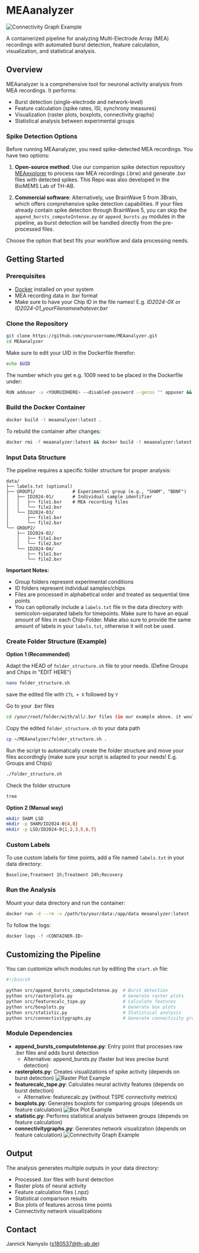 # MEAanalyzer

![Connectivity Graph Example](sample_images/ConnGraph_ID2024-01_20240702_1.0M_L_after30min.png)

A containerized pipeline for analyzing Multi-Electrode Array (MEA) recordings with automated burst detection, feature calculation, visualization, and statistical analysis.

## Overview

MEAanalyzer is a comprehensive tool for neuronal activity analysis from MEA recordings. It performs:

- Burst detection (single-electrode and network-level)
- Feature calculation (spike rates, ISI, synchrony measures)
- Visualization (raster plots, boxplots, connectivity graphs)
- Statistical analysis between experimental groups

### Spike Detection Options

Before running MEAanalyzer, you need spike-detected MEA recordings. You have two options:

1. **Open-source method**: Use our companion spike detection repository [MEAexplorer](https://github.com/tivenide/MEAexplorer) to process raw MEA recordings (.brw) and generate .bxr files with detected spikes. This Repo was also developed in the BioMEMS Lab of TH-AB.

2. **Commercial software**: Alternatively, use BrainWave 5 from 3Brain, which offers comprehensive spike detection capabilities. If your files already contain spike detection through BrainWave 5, you can skip the `append_bursts_computeIntense.py` or `append_bursts.py` modules in the pipeline, as burst detection will be handled directly from the pre-processed files.

Choose the option that best fits your workflow and data processing needs.

## Getting Started

### Prerequisites

- [Docker](https://docs.docker.com/get-docker/) installed on your system
- MEA recording data in .bxr format
- Make sure to have your Chip ID in the file names! E.g. *ID2024-0X* or *ID2024-01_yourFilenamewhatever.bxr*

### Clone the Repository

```bash
git clone https://github.com/yourusername/MEAanalyzer.git
cd MEAanalyzer
```
Make sure to edit your UID in the Dockerfile therefor:
```bash
echo $UID
```
The number which you get e.g. 1009 need to be placed in the Dockerfile under:

```bash
RUN adduser -u <YOURUIDHERE> --disabled-password --gecos "" appuser && chown -R appuser /app 
```


### Build the Docker Container

```bash
docker build -t meaanalyzer:latest .
```

To rebuild the container after changes:

```bash
docker rmi -f meaanalyzer:latest && docker build -t meaanalyzer:latest .
```

### Input Data Structure

The pipeline requires a specific folder structure for proper analysis:

```
data/
├── labels.txt (optional)
├── GROUP1/              # Experimental group (e.g., "SHAM", "BDNF")
│   ├── ID2024-01/       # Individual sample identifier
│   │   ├── file1.bxr    # MEA recording files
│   │   └── file2.bxr
│   └── ID2024-03/
│       ├── file1.bxr
│       └── file2.bxr
└── GROUP2/
    ├── ID2024-02/
    │   ├── file1.bxr
    │   └── file2.bxr
    └── ID2024-04/
        ├── file1.bxr
        └── file2.bxr
```

**Important Notes:**
- Group folders represent experimental conditions
- ID folders represent individual samples/chips
- Files are processed in alphabetical order and treated as sequential time points
- You can optionally include a `labels.txt` file in the data directory with semicolon-separated labels for timepoints. Make sure to have an equal amount of files in each Chip-Folder. Make also sure to provide the same amount of labels in your `labels.txt`, otherwise it will not be used.

### Create Folder Structure (Example)

**Option 1 (Recommended)**

Adapt the HEAD of `folder_structure.sh` file to your needs. (Define Groups and Chips in "EDIT HERE") 

```bash
nano folder_structure.sh
```
save the edited file with `CTL + X` followed by `Y`

Go to your .bxr files
```bash
cd /your/root/folder/with/all/.bxr files (in our example above. it would just be data/)
```
Copy the edited `folder_structure.sh` to your data path
```bash
cp ~/MEAanalyzer/folder_structure.sh .
```
Run the script to automatically create the folder structure and move your files accordingly (make sure your script is adapted to your needs! E.g. Groups and Chips)
```bash
./folder_structure.sh 
```

Check the folder structure
```bash
tree
```

**Option 2 (Manual way)**
```bash
mkdir SHAM LSD
mkdir -p SHAM/ID2024-0{4,8}
mkdir -p LSD/ID2024-0{1,2,3,5,6,7}

```

### Custom Labels

To use custom labels for time points, add a file named `labels.txt` in your data directory:

```
Baseline;Treatment 1h;Treatment 24h;Recovery
```

### Run the Analysis

Mount your data directory and run the container:

```bash
docker run -d --rm -v /path/to/your/data:/app/data meaanalyzer:latest
```

To follow the logs:

```bash
docker logs -f <CONTAINER-ID>
```

## Customizing the Pipeline

You can customize which modules run by editing the `start.sh` file:

```bash
#!/bin/sh

python src/append_bursts_computeIntense.py  # Burst detection
python src/rasterplots.py                   # Generate raster plots
python src/featurecalc_tspe.py              # Calculate features
python src/boxplots.py                      # Generate box plots
python src/statistic.py                     # Statistical analysis
python src/connectivitygraphs.py            # Generate connectivity graphs
```

### Module Dependencies

- **append_bursts_computeIntense.py**: Entry point that processes raw .bxr files and adds burst detection
  - Alternative: append_bursts.py (faster but less precise burst detection)
- **rasterplots.py**: Creates visualizations of spike activity (depends on burst detection)
  ![Raster Plot Example](sample_images/ID2024-01_1_20240702_control_separate_raster_plot.png)
- **featurecalc_tspe.py**: Calculates neural activity features (depends on burst detection)
  - Alternative: featurecalc.py (without TSPE connectivity metrics) 
- **boxplots.py**: Generates boxplots for comparing groups (depends on feature calculation)
  ![Box Plot Example](sample_images/Connectivity_Number_of_Connections_rel_stat_boxplot.png)
- **statistic.py**: Performs statistical analysis between groups (depends on feature calculation)
- **connectivitygraphs.py**: Generates network visualization (depends on feature calculation)
  ![Connectivity Graph Example](sample_images/ConnGraph_ID2024-01_20240917_77DAT_20241025_09.png)

## Output

The analysis generates multiple outputs in your data directory:

- Processed .bxr files with burst detection
- Raster plots of neural activity
- Feature calculation files (.npz)
- Statistical comparison results
- Box plots of features across time points
- Connectivity network visualizations

## Contact

Jannick Namyslo (s180537@th-ab.de)
